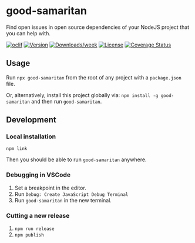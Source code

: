# good-samaritan

Find open issues in open source dependencies of your NodeJS project that you can help with.

[![oclif](https://img.shields.io/badge/cli-oclif-brightgreen.svg)](https://oclif.io)
[![Version](https://img.shields.io/npm/v/good-samaritan.svg)](https://npmjs.org/package/good-samaritan)
[![Downloads/week](https://img.shields.io/npm/dw/good-samaritan.svg)](https://npmjs.org/package/good-samaritan)
[![License](https://img.shields.io/npm/l/good-samaritan.svg)](https://github.com/stdavis/good-samaritan/blob/master/package.json)
[![Coverage Status](https://coveralls.io/repos/github/stdavis/good-samaritan/badge.svg?branch=master)](https://coveralls.io/github/stdavis/good-samaritan?branch=master)

## Usage

Run `npx good-samaritan` from the root of any project with a `package.json` file.

Or, alternatively, install this project globally via: `npm install -g good-samaritan` and then run `good-samaritan`.

## Development

### Local installation

`npm link`

Then you should be able to run `good-samaritan` anywhere.

### Debugging in VSCode

1. Set a breakpoint in the editor.
1. Run `Debug: Create JavaScript Debug Terminal`
1. Run `good-samaritan` in the new terminal.

### Cutting a new release

1. `npm run release`
1. `npm publish`
